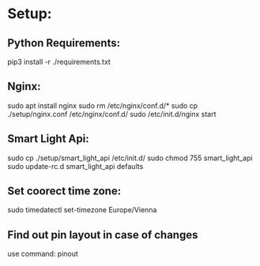 # Setup:

## Python Requirements:
pip3 install -r ./requirements.txt

## Nginx:
sudo apt install nginx
sudo rm /etc/nginx/conf.d/*
sudo cp ./setup/nginx.conf /etc/nginx/conf.d/
sudo /etc/init.d/nginx start

## Smart Light Api:
sudo cp ./setup/smart_light_api /etc/init.d/
sudo chmod 755 smart_light_api
sudo update-rc.d smart_light_api defaults

## Set coorect time zone:
sudo timedatectl set-timezone Europe/Vienna

## Find out pin layout in case of changes
use command: pinout
